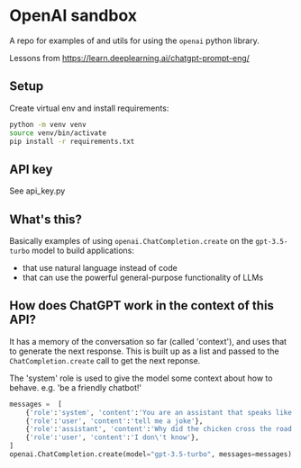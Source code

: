 # OpenAI sandbox

A repo for examples of and utils for using the `openai` python library.

Lessons from https://learn.deeplearning.ai/chatgpt-prompt-eng/

## Setup

Create virtual env and install requirements:

```bash
python -m venv venv
source venv/bin/activate
pip install -r requirements.txt
```

## API key

See api_key.py

## What's this?

Basically examples of using `openai.ChatCompletion.create` on the
`gpt-3.5-turbo` model to build applications:

- that use natural language instead of code
- that can use the powerful general-purpose functionality of LLMs

## How does ChatGPT work in the context of this API?

It has a memory of the conversation so far (called 'context'), and uses that
to generate the next response. This is built up as a list and passed to the
`ChatCompletion.create` call to get the next reponse.

The 'system' role is used to give the model some context about how to behave.
e.g. 'be a friendly chatbot!'

```python
messages =  [  
    {'role':'system', 'content':'You are an assistant that speaks like Shakespeare.'},    
    {'role':'user', 'content':'tell me a joke'},   
    {'role':'assistant', 'content':'Why did the chicken cross the road'},   
    {'role':'user', 'content':'I don\'t know'},
]
openai.ChatCompletion.create(model="gpt-3.5-turbo", messages=messages)
```
